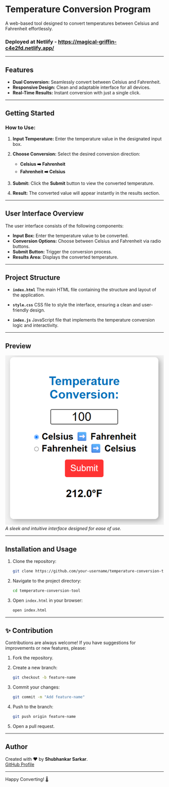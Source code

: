 # Temperature Conversion Program

A web-based tool designed to convert temperatures between Celsius and Fahrenheit effortlessly.

### Deployed at Netlify - https://magical-griffin-c4e2fd.netlify.app/

---

## Features

* **Dual Conversion:** Seamlessly convert between Celsius and Fahrenheit.
* **Responsive Design:** Clean and adaptable interface for all devices.
* **Real-Time Results:** Instant conversion with just a single click.

---

## Getting Started

### How to Use:

1. **Input Temperature:** Enter the temperature value in the designated input box.
2. **Choose Conversion:** Select the desired conversion direction:

   * **Celsius ➡️ Fahrenheit**
   * **Fahrenheit ➡️ Celsius**
3. **Submit:** Click the **Submit** button to view the converted temperature.
4. **Result:** The converted value will appear instantly in the results section.

---

## User Interface Overview

The user interface consists of the following components:

* **Input Box:** Enter the temperature value to be converted.
* **Conversion Options:** Choose between Celsius and Fahrenheit via radio buttons.
* **Submit Button:** Trigger the conversion process.
* **Results Area:** Displays the converted temperature.

---

## Project Structure

* **`index.html`**
  The main HTML file containing the structure and layout of the application.

* **`style.css`**
  CSS file to style the interface, ensuring a clean and user-friendly design.

* **`index.js`**
  JavaScript file that implements the temperature conversion logic and interactivity.

---

## Preview

![Temperature Conversion UI](https://github.com/shubhankar05sarkar/Temperature-Converter/blob/47767355e058003e504307db7a94eb4126646a3a/Temperature%20Converter.png)<br>
*A sleek and intuitive interface designed for ease of use.*

---

## Installation and Usage

1. Clone the repository:

   ```bash
   git clone https://github.com/your-username/temperature-conversion-tool.git
   ```

2. Navigate to the project directory:

   ```bash
   cd temperature-conversion-tool
   ```

3. Open `index.html` in your browser:

   ```bash
   open index.html
   ```

---

## ✨ Contribution

Contributions are always welcome! If you have suggestions for improvements or new features, please:

1. Fork the repository.
2. Create a new branch:

   ```bash
   git checkout -b feature-name
   ```
3. Commit your changes:

   ```bash
   git commit -m "Add feature-name"
   ```
4. Push to the branch:

   ```bash
   git push origin feature-name
   ```
5. Open a pull request.

---

## **Author**

Created with ❤️ by **Shubhankar Sarkar**.  
[GitHub Profile](https://github.com/shubhankar05sarkar)

---

Happy Converting! 🌡️
